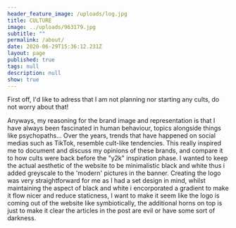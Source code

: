 ```yaml
---
header_feature_image: /uploads/log.jpg
title: CULTURE
image: ../uploads/963179.jpg
subtitle: ""
permalink: /about/
date: 2020-06-29T15:36:12.231Z
layout: page
published: true
tags: null
description: null
show: true
---
```

First off, I'd like to adress that I am not planning nor starting any cults, do not worry about that!

Anyways, my reasoning for the brand image and representation is that I have always been fascinated in human behaviour, topics alongside things like psychopaths... Over the years, trends that have happened on social medias such as TikTok, resemble cult-like tendencies. This really inspired me to document and discuss my opinions of these brands, and compare it to how cults were back before the "y2k" inspiration phase. I wanted to keep the actual aesthetic of the website to be minimalistic black and white thus i added greyscale to the 'modern' pictures in the banner. Creating the logo was very straightforward for me as I had a set design in mind, whilst maintaining the aspect of black and white i encorporated a gradient to make it flow nicer and reduce staticness, I want to make it seem like the logo is coming out of the website like symbiotically, the additional horns on top is just to make it clear the articles in the post are evil or have some sort of darkness.